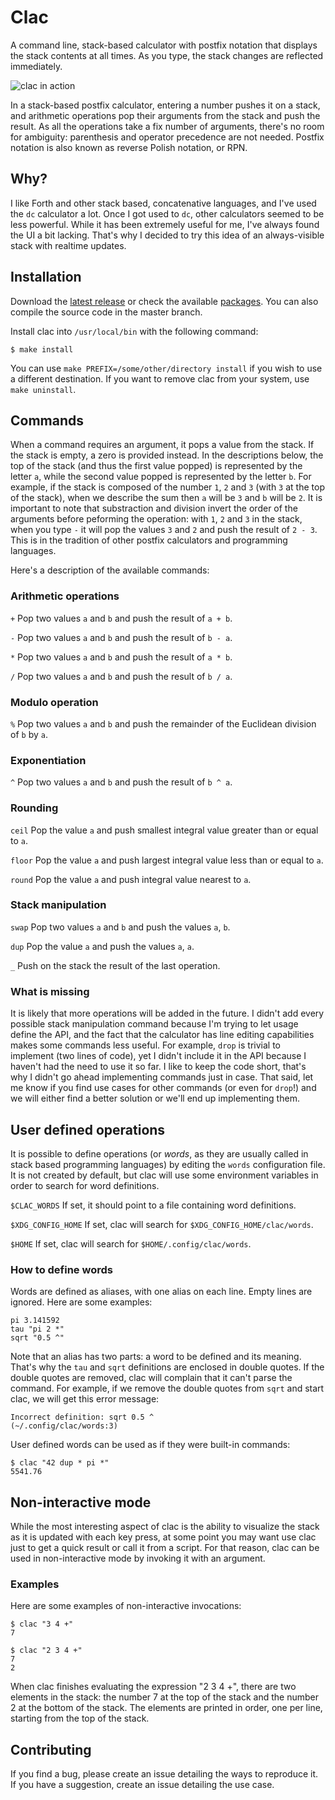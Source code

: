 # Clac

A command line, stack-based calculator with postfix notation that
displays the stack contents at all times. As you type, the stack
changes are reflected immediately.

![clac in action](http://files.soveran.com/misc/clac.gif)

In a stack-based postfix calculator, entering a number pushes it
on a stack, and arithmetic operations pop their arguments from the
stack and push the result. As all the operations take a fix number
of arguments, there's no room for ambiguity: parenthesis and operator
precedence are not needed. Postfix notation is also known as reverse
Polish notation, or RPN.

Why?
----

I like Forth and other stack based, concatenative languages, and
I've used the `dc` calculator a lot. Once I got used to `dc`, other
calculators seemed to be less powerful. While it has been extremely
useful for me, I've always found the UI a bit lacking. That's why
I decided to try this idea of an always-visible stack with realtime
updates.

Installation
------------

Download the [latest release][releases] or check the available
[packages][packages]. You can also compile the source code in the
master branch.

[releases]: https://github.com/soveran/clac/releases
[packages]: https://github.com/soveran/clac/wiki/Distribution-Packages

Install clac into `/usr/local/bin` with the following command:

    $ make install

You can use `make PREFIX=/some/other/directory install` if you wish
to use a different destination. If you want to remove clac from
your system, use `make uninstall`.

Commands
--------

When a command requires an argument, it pops a value from the stack.
If the stack is empty, a zero is provided instead. In the descriptions
below, the top of the stack (and thus the first value popped) is
represented by the letter `a`, while the second value popped is
represented by the letter `b`. For example, if the stack is composed
of the number `1`, `2` and `3` (with `3` at the top of the stack),
when we describe the sum then `a` will be `3` and `b` will be `2`.
It is important to note that substraction and division invert the
order of the arguments before peforming the operation: with `1`,
`2` and `3` in the stack, when you type `-` it will pop the values
`3` and `2` and push the result of `2 - 3`. This is in the tradition
of other postfix calculators and programming languages.

Here's a description of the available commands:

### Arithmetic operations

`+` 
Pop two values `a` and `b` and push the result of `a + b`.

`-` 
Pop two values `a` and `b` and push the result of `b - a`.

`*` 
Pop two values `a` and `b` and push the result of `a * b`.

`/` 
Pop two values `a` and `b` and push the result of `b / a`.

### Modulo operation

`%`
Pop two values `a` and `b` and push the remainder of the Euclidean
division of `b` by `a`.

### Exponentiation

`^` 
Pop two values `a` and `b` and push the result of `b ^ a`.

### Rounding

`ceil`
Pop the value `a` and push smallest integral value greater than or
equal to `a`.

`floor`
Pop the value `a` and push largest integral value less than or equal
to `a`.

`round`
Pop the value `a` and push integral value nearest to `a`.

### Stack manipulation

`swap` 
Pop two values `a` and `b` and push the values `a`, `b`.

`dup`
Pop the value `a` and push the values `a`, `a`.

`_` 
Push on the stack the result of the last operation.

### What is missing

It is likely that more operations will be added in the future. I
didn't add every possible stack manipulation command because I'm
trying to let usage define the API, and the fact that the calculator
has line editing capabilities makes some commands less useful. For
example, `drop` is trivial to implement (two lines of code), yet I
didn't include it in the API because I haven't had the need to use
it so far. I like to keep the code short, that's why I didn't go
ahead implementing commands just in case. That said, let me know
if you find use cases for other commands (or even for `drop`!) and
we will either find a better solution or we'll end up implementing
them.

User defined operations
-----------------------

It is possible to define operations (or _words_, as they are usually
called in stack based programming languages) by editing the `words`
configuration file. It is not created by default, but clac will use
some environment variables in order to search for word definitions.

`$CLAC_WORDS`
If set, it should point to a file containing word definitions.

`$XDG_CONFIG_HOME`
If set, clac will search for `$XDG_CONFIG_HOME/clac/words`.

`$HOME`
If set, clac will search for `$HOME/.config/clac/words`.

### How to define words

Words are defined as aliases, with one alias on each line. Empty
lines are ignored. Here are some examples:

```shell
pi 3.141592
tau "pi 2 *"
sqrt "0.5 ^"
```

Note that an alias has two parts: a word to be defined and its
meaning. That's why the `tau` and `sqrt` definitions are enclosed
in double quotes. If the double quotes are removed, clac will
complain that it can't parse the command. For example, if we remove
the double quotes from `sqrt` and start clac, we will get this error
message:

```
Incorrect definition: sqrt 0.5 ^
(~/.config/clac/words:3)
```

User defined words can be used as if they were built-in commands:

```shell
$ clac "42 dup * pi *"
5541.76
```

Non-interactive mode
--------------------

While the most interesting aspect of clac is the ability to visualize
the stack as it is updated with each key press, at some point you
may want use clac just to get a quick result or call it from a
script. For that reason, clac can be used in non-interactive mode
by invoking it with an argument.

### Examples

Here are some examples of non-interactive invocations:

```shell
$ clac "3 4 +"
7

$ clac "2 3 4 +"
7
2
```

When clac finishes evaluating the expression "2 3 4 +", there are
two elements in the stack: the number 7 at the top of the stack and
the number 2 at the bottom of the stack. The elements are printed
in order, one per line, starting from the top of the stack.

Contributing
------------

If you find a bug, please create an issue detailing the ways to
reproduce it. If you have a suggestion, create an issue detailing
the use case.
